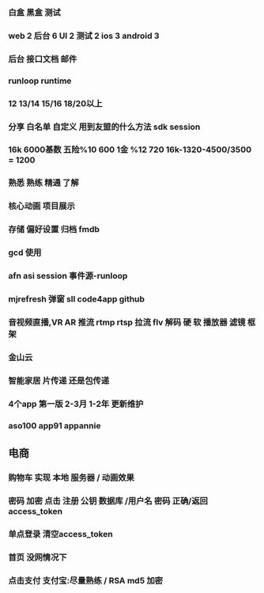 ### 白盒 黑盒 测试

### web 2  后台 6 UI 2 测试 2 ios 3 android 3 

### 后台 接口文档 邮件

### runloop runtime

###  12 13/14 15/16 18/20以上

### 分享 白名单 自定义 用到友盟的什么方法 sdk session

### 16k 6000基数 五险%10 600 1金 %12 720 16k-1320-4500/3500 = 1200

### 熟悉 熟练 精通 了解 

### 核心动画 项目展示

### 存储 偏好设置 归档 fmdb 

### gcd 使用 

### afn asi session 事件源-runloop

### mjrefresh 弹窗  sll code4app github 

### 音视频直播,VR AR 推流 rtmp rtsp 拉流 flv 解码 硬 软 播放器 滤镜 框架

### 金山云 

### 智能家居 片传递 还是包传递

### 4个app  第一版 2-3月 1-2年 更新维护  

### aso100 app91 appannie

## 电商 

### 购物车 实现 本地 服务器 / 动画效果

### 密码 加密 点击 注册 公钥 数据库 /用户名 密码 正确/返回 access_token

### 单点登录 清空access_token

### 首页 没网情况下

### 点击支付  支付宝:尽量熟练 / RSA md5 加密

### 


